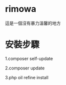 rimowa
======

這是一個沒有暴力溫馨的地方

安裝步驟
======

1.composer self-update

2.composer update

3.php oil refine install


